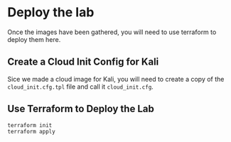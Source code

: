 # Deploy the lab

Once the images have been gathered, you will need to use terraform to deploy them here.

## Create a Cloud Init Config for Kali
Sice we made a cloud image for Kali, you will need to create a copy of the `cloud_init.cfg.tpl` file and call it `cloud_init.cfg`.

## Use Terraform to Deploy the Lab

```bash
terraform init
terraform apply
```

